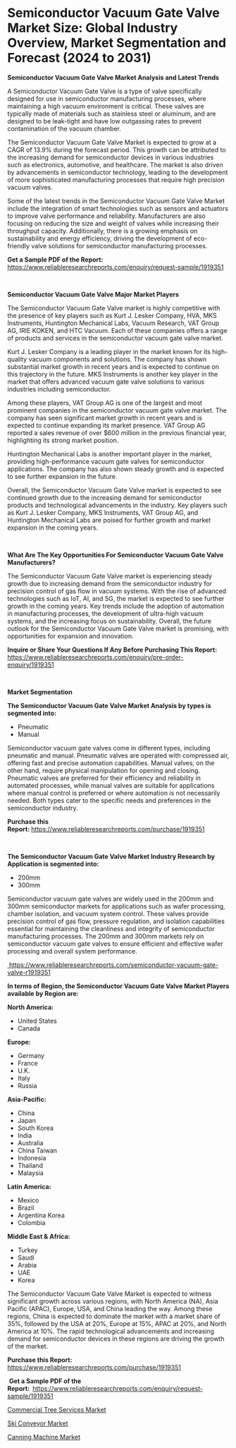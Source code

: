 <p><h1>Semiconductor Vacuum Gate Valve Market Size: Global Industry Overview, Market Segmentation and Forecast (2024 to 2031)</h1></p><p><strong>Semiconductor Vacuum Gate Valve Market Analysis and Latest Trends</strong></p>
<p><p>A Semiconductor Vacuum Gate Valve is a type of valve specifically designed for use in semiconductor manufacturing processes, where maintaining a high vacuum environment is critical. These valves are typically made of materials such as stainless steel or aluminum, and are designed to be leak-tight and have low outgassing rates to prevent contamination of the vacuum chamber.</p><p>The Semiconductor Vacuum Gate Valve Market is expected to grow at a CAGR of 13.9% during the forecast period. This growth can be attributed to the increasing demand for semiconductor devices in various industries such as electronics, automotive, and healthcare. The market is also driven by advancements in semiconductor technology, leading to the development of more sophisticated manufacturing processes that require high precision vacuum valves.</p><p>Some of the latest trends in the Semiconductor Vacuum Gate Valve Market include the integration of smart technologies such as sensors and actuators to improve valve performance and reliability. Manufacturers are also focusing on reducing the size and weight of valves while increasing their throughput capacity. Additionally, there is a growing emphasis on sustainability and energy efficiency, driving the development of eco-friendly valve solutions for semiconductor manufacturing processes.</p></p>
<p><strong>Get a Sample PDF of the Report:&nbsp;</strong> <a href="https://www.reliableresearchreports.com/enquiry/request-sample/1919351">https://www.reliableresearchreports.com/enquiry/request-sample/1919351</a></p>
<p>&nbsp;</p>
<p><strong>Semiconductor Vacuum Gate Valve Major Market Players</strong></p>
<p><p>The Semiconductor Vacuum Gate Valve market is highly competitive with the presence of key players such as Kurt J. Lesker Company, HVA, MKS Instruments, Huntington Mechanical Labs, Vacuum Research, VAT Group AG, IRIE KOKEN, and HTC Vacuum. Each of these companies offers a range of products and services in the semiconductor vacuum gate valve market.</p><p>Kurt J. Lesker Company is a leading player in the market known for its high-quality vacuum components and solutions. The company has shown substantial market growth in recent years and is expected to continue on this trajectory in the future. MKS Instruments is another key player in the market that offers advanced vacuum gate valve solutions to various industries including semiconductor.</p><p>Among these players, VAT Group AG is one of the largest and most prominent companies in the semiconductor vacuum gate valve market. The company has seen significant market growth in recent years and is expected to continue expanding its market presence. VAT Group AG reported a sales revenue of over $600 million in the previous financial year, highlighting its strong market position.</p><p>Huntington Mechanical Labs is another important player in the market, providing high-performance vacuum gate valves for semiconductor applications. The company has also shown steady growth and is expected to see further expansion in the future.</p><p>Overall, the Semiconductor Vacuum Gate Valve market is expected to see continued growth due to the increasing demand for semiconductor products and technological advancements in the industry. Key players such as Kurt J. Lesker Company, MKS Instruments, VAT Group AG, and Huntington Mechanical Labs are poised for further growth and market expansion in the coming years.</p></p>
<p>&nbsp;</p>
<p><strong>What Are The Key Opportunities For Semiconductor Vacuum Gate Valve Manufacturers?</strong></p>
<p><p>The Semiconductor Vacuum Gate Valve market is experiencing steady growth due to increasing demand from the semiconductor industry for precision control of gas flow in vacuum systems. With the rise of advanced technologies such as IoT, AI, and 5G, the market is expected to see further growth in the coming years. Key trends include the adoption of automation in manufacturing processes, the development of ultra-high vacuum systems, and the increasing focus on sustainability. Overall, the future outlook for the Semiconductor Vacuum Gate Valve market is promising, with opportunities for expansion and innovation.</p></p>
<p><strong>Inquire or Share Your Questions If Any Before Purchasing This Report:</strong> <a href="https://www.reliableresearchreports.com/enquiry/pre-order-enquiry/1919351">https://www.reliableresearchreports.com/enquiry/pre-order-enquiry/1919351</a></p>
<p>&nbsp;</p>
<p><strong>Market Segmentation</strong></p>
<p><strong>The Semiconductor Vacuum Gate Valve Market Analysis by types is segmented into:</strong></p>
<p><ul><li>Pneumatic</li><li>Manual</li></ul></p>
<p><p>Semiconductor vacuum gate valves come in different types, including pneumatic and manual. Pneumatic valves are operated with compressed air, offering fast and precise automation capabilities. Manual valves, on the other hand, require physical manipulation for opening and closing. Pneumatic valves are preferred for their efficiency and reliability in automated processes, while manual valves are suitable for applications where manual control is preferred or where automation is not necessarily needed. Both types cater to the specific needs and preferences in the semiconductor industry.</p></p>
<p><strong>Purchase this Report:&nbsp;</strong><a href="https://www.reliableresearchreports.com/purchase/1919351">https://www.reliableresearchreports.com/purchase/1919351</a></p>
<p>&nbsp;</p>
<p><strong>The Semiconductor Vacuum Gate Valve Market Industry Research by Application is segmented into:</strong></p>
<p><ul><li>200mm</li><li>300mm</li></ul></p>
<p><p>Semiconductor vacuum gate valves are widely used in the 200mm and 300mm semiconductor markets for applications such as wafer processing, chamber isolation, and vacuum system control. These valves provide precision control of gas flow, pressure regulation, and isolation capabilities essential for maintaining the cleanliness and integrity of semiconductor manufacturing processes. The 200mm and 300mm markets rely on semiconductor vacuum gate valves to ensure efficient and effective wafer processing and overall system performance.</p></p>
<p><a href="https://www.reliableresearchreports.com/semiconductor-vacuum-gate-valve-r1919351">&nbsp;https://www.reliableresearchreports.com/semiconductor-vacuum-gate-valve-r1919351</a></p>
<p><strong>In terms of Region, the Semiconductor Vacuum Gate Valve Market Players available by Region are:</strong></p>
<p>
    <p> <strong> North America: </strong>
        <ul>
            <li>United States</li>
            <li>Canada</li>
        </ul>
        </p> 
    <p> <strong> Europe: </strong>
        <ul>
            <li>Germany</li>
            <li>France</li>
            <li>U.K.</li>
            <li>Italy</li>
            <li>Russia</li>
        </ul>
        </p> 
    <p> <strong> Asia-Pacific: </strong>
        <ul>
            <li>China</li>
            <li>Japan</li>
            <li>South Korea</li>
            <li>India</li>
            <li>Australia</li>
            <li>China Taiwan</li>
            <li>Indonesia</li>
            <li>Thailand</li>
            <li>Malaysia</li>
        </ul>
        </p> 
    <p> <strong> Latin America: </strong>
        <ul>
            <li>Mexico</li>
            <li>Brazil</li>
            <li>Argentina Korea</li>
            <li>Colombia</li>
        </ul>
        </p> 
    <p> <strong> Middle East & Africa: </strong>
        <ul>
            <li>Turkey</li>
            <li>Saudi</li>
            <li>Arabia</li>
            <li>UAE</li>
            <li>Korea</li>
        </ul>
    </p>
    </p>
<p><p>The Semiconductor Vacuum Gate Valve Market is expected to witness significant growth across various regions, with North America (NA), Asia Pacific (APAC), Europe, USA, and China leading the way. Among these regions, China is expected to dominate the market with a market share of 35%, followed by the USA at 20%, Europe at 15%, APAC at 20%, and North America at 10%. The rapid technological advancements and increasing demand for semiconductor devices in these regions are driving the growth of the market.</p></p>
<p><strong>Purchase this Report: </strong><a href="https://www.reliableresearchreports.com/purchase/1919351">https://www.reliableresearchreports.com/purchase/1919351</a></p>
<p>&nbsp;<strong>Get a Sample PDF of the Report:&nbsp;&nbsp;</strong><a href="https://www.reliableresearchreports.com/enquiry/request-sample/1919351">https://www.reliableresearchreports.com/enquiry/request-sample/1919351</a></p>
<p><strong></strong></p>
<p><p><a href="https://www.linkedin.com/pulse/commercial-tree-services-market-size-cagr-trends-2024-2030-k3kpe?trackingId=co0xh%2FREQ1C66xcy5P7IGQ%3D%3D">Commercial Tree Services Market</a></p><p><a href="https://www.linkedin.com/pulse/ski-conveyor-market-analysis-its-cagr-segmentation-global-industry-r2w1e?trackingId=i4bK%2BZj%2F9SQx3H9MwRKYew%3D%3D">Ski Conveyor Market</a></p><p><a href="https://www.linkedin.com/pulse/canning-machine-market-insight-trends-growth-forecasted-from-c8cde?trackingId=5fOfFcF0SFiLEPsCjWAp%2Bg%3D%3D">Canning Machine Market</a></p></p>